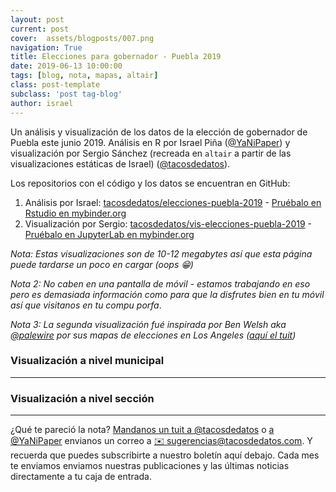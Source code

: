 ```yaml
---
layout: post
current: post
cover:  assets/blogposts/007.png
navigation: True
title: Elecciones para gobernador - Puebla 2019
date: 2019-06-13 10:00:00
tags: [blog, nota, mapas, altair]
class: post-template
subclass: 'post tag-blog'
author: israel
---
```

<style>
    .vega-actions a {
        margin-right: 12px;
        color: #757575;
        font-weight: normal;
        font-size: 13px;
    }
    .error {
        color: red;
    }
</style>
<script type="text/javascript" src="https://cdn.jsdelivr.net/npm//vega@5"></script>
<script type="text/javascript" src="https://cdn.jsdelivr.net/npm//vega-lite@3.3.0"></script>
<script type="text/javascript" src="https://cdn.jsdelivr.net/npm//vega-embed@4"></script>


Un análisis y visualización de los datos de la elección de gobernador de Puebla este junio 2019. Análisis en R por Israel Piña ([@YaNiPaper](https://twitter.com/yanipaper)) y visualización por Sergio Sánchez (recreada en `altair` a partir de las visualizaciones estáticas de Israel) ([@tacosdedatos](https://twitter.com/tacosdedatos)). 

Los repositorios con el código y los datos se encuentran en GitHub:
1. Análisis por Israel: [tacosdedatos/elecciones-puebla-2019](https://github.com/tacosdedatos/elecciones-puebla-2019/) - [Pruébalo en Rstudio en mybinder.org](https://mybinder.org/v2/gh/tacosdedatos/elecciones-puebla-2019/master?urlpath=rstudio)
2. Visualización por Sergio: [tacosdedatos/vis-elecciones-puebla-2019](https://github.com/tacosdedatos/vis-elecciones-puebla-2019/) - [Pruébalo en JupyterLab en mybinder.org](https://mybinder.org/v2/gh/tacosdedatos/vis-elecciones-puebla-2019/master?urlpath=lab/tree/notebooks/01_Visualizacion.ipynb)

_Nota: Estas visualizaciones son de 10-12 megabytes así que esta página puede tardarse un poco en cargar (oops 😁)_

_Nota 2: No caben en una pantalla de móvil - estamos trabajando en eso pero es demasiada información como para que la disfrutes bien en tu móvil así que visitanos en tu compu porfa_.

_Nota 3: La segunda visualización fué inspirada por Ben Welsh aka [@palewire](https://twitter.com/palewire) por sus mapas de elecciones en Los Angeles ([aquí el tuit](https://twitter.com/palewire/status/1137815979780476928))_

### Visualización a nivel municipal
<div id="municipios"></div>
<hr>

### Visualización a nivel sección
<div id="participacion"></div>
<script type="text/javascript" src="../assets/blogposts/007_municipios.js"></script>
<script type="text/javascript" src="../assets/blogposts/007_participacion.js"></script>


*** 

¿Qué te pareció la nota? [Mandanos un tuit a @tacosdedatos](https://twitter.com/share?text=Obvio+que+estuvo+super+el+blog+%40tacosdedatos+%F0%9F%8C%AE) o [ a @YaNiPaper](https://twitter.com/share?text=Obvio+que+estuvo+super+el+blog+%40yanipaper+%F0%9F%8C%AE) envianos un correo a [✉️ sugerencias@tacosdedatos.com](mailto:sugerencias@tacosdedatos.com?subject=Sugerencia&body=Hola-holaaa). Y recuerda que puedes subscribirte a nuestro boletín aquí debajo. Cada mes te enviamos enviamos nuestras publicaciones y las últimas noticias directamente a tu caja de entrada.
